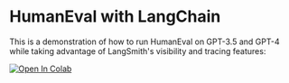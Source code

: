 # HumanEval with LangChain

This is a demonstration of how to run HumanEval on GPT-3.5 and GPT-4 while taking advantage of LangSmith's visibility and tracing features:

<a href="https://colab.research.google.com/github/jamesmurdza/humaneval-langchain/blob/main/HumanEval_with_LangChain.ipynb" target="_blank">
  <img src="https://colab.research.google.com/assets/colab-badge.svg" alt="Open In Colab" />
</a>
